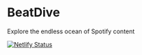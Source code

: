 
# BeatDive

Explore the endless ocean of Spotify content

[![Netlify Status](https://api.netlify.com/api/v1/badges/2afb81b4-5f66-4d58-84bf-7cefa4f8d4e1/deploy-status)](https://app.netlify.com/sites/affectionate-shaw-7b348f/deploys)

